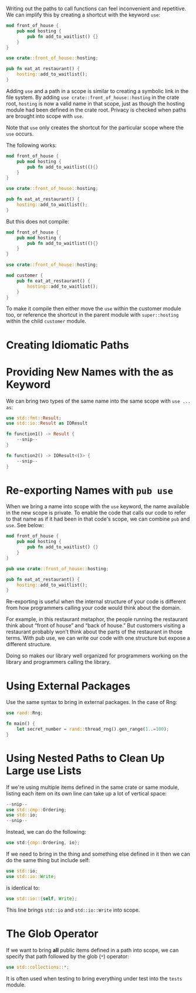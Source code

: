 Writing out the paths to call functions can feel inconvenient and repetitive. We can implify this by creating a shortcut with the keyword `use`:

```rust
mod front_of_house {
    pub mod hosting {
        pub fn add_to_waitlist() {}
    }
}

use crate::front_of_house::hosting;

pub fn eat_at restaurant() {
    hosting::add_to_waitlist();
}
```

Adding `use` and a path in a scope is similar to creating a symbolic link in the file system.
By adding `use crate::front_of_house::hosting` in the crate root, `hosting` is now a valid name in that scope, just as though the hosting module had been defined in the crate root.
Privacy is checked when paths are brought into scope with `use`.

Note that `use` only creates the shortcut for the particular scope where the `use` occurs.

The following works:

```rust
mod front_of_house {
    pub mod hosting {
        pub fn add_to_waitlist((){}
    }
}

use crate::front_of_house::hosting;

pub fn eat_at_restaurant() {
    hosting::add_to_waitlist();
}
```

But this does not compile:

```rust
mod front_of_house {
    pub mod hosting {
        pub fn add_to_waitlist((){}
    }
}

use crate::front_of_house::hosting;

mod customer {
    pub fn eat_at_restaurant() {
        hosting::add_to_waitlist();
    }
}
```

To make it compile then either move the `use` within the customer module too, or reference the shortcut in the parent module with `super::hosting` within the child `customer` module.

# Creating Idiomatic Paths


# Providing New Names with the as Keyword
We can bring two types of the same name into the same scope with `use ... as`:

```rust
use std::fmt::Result;
use std::io::Result as IOResult

fn function1() -> Result {
    --snip--
}

fn function2() -> IOResult<()> {
    --snip--
}
```

# Re-exporting Names with `pub use`
When we bring a name into scope with the `use` keyword, the name available in the new scope is private. To enable the code that calls our code to refer to that name as if it had been in that code's scope, we can combine `pub` and `use`. See below:

```rust
mod front_of_house {
    pub mod hosting {
        pub fn add_to_waitlist() {}
    }
}

pub use crate::front_of_house::hosting;

pub fn eat_at_restaurant() {
    hosting::add_to_waitlist();
}
```

Re-exporting is useful when the internal structure of your code is different from how programmers calling your code would think about the domain.

For example, in this restaurant metaphor, the people running the restaurant think about “front of house” and “back of house.” But customers visiting a restaurant probably won’t think about the parts of the restaurant in those terms. With pub use, we can write our code with one structure but expose a different structure.

Doing so makes our library well organized for programmers working on the library and programmers calling the library.

# Using External Packages
Use the same syntax to bring in external packages. In the case of Rng:

```rust
use rand::Rng;

fn main() {
    let secret_number = rand::thread_rng().gen_range(1..=100);
}
```

# Using Nested Paths to Clean Up Large use Lists
If we're using multiple items defined in the same crate or same module, listing each item on its own line can take up a lot of vertical space:

```rust
--snip--
use std::cmp::Ordering;
use std::io;
--snip--
```

Instead, we can do the following:

```rust
use std:{cmp::Ordering, io};
```

If we need to bring in the thing and something else defined in it then we can do the same thing but include self:

```rust
use std::io;
use std::io::Write;
```

is identical to:

```rust
use std::io::{self, Write};
```

This line brings `std::io` and `std::io::Write` into scope.

# The Glob Operator
If we want to bring **all** public items defined in a path into scope, we can specify that path followed by the glob (`*`) operator:

```rust
use std::collections::*;
```

It is often used when testing to bring everything under test into the `tests` module.
